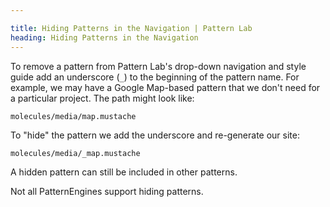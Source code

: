 ```yaml
---

title: Hiding Patterns in the Navigation | Pattern Lab
heading: Hiding Patterns in the Navigation
---
```


To remove a pattern from Pattern Lab's drop-down navigation and style guide add an underscore (`_`) to the beginning of the pattern name. For example, we may have a Google Map-based pattern that we don't need for a particular project. The path might look like:

    molecules/media/map.mustache

To "hide" the pattern we add the underscore and re-generate our site:

    molecules/media/_map.mustache

A hidden pattern can still be included in other patterns.

Not all PatternEngines support hiding patterns.